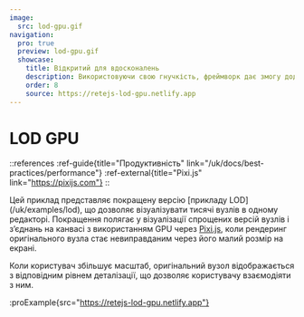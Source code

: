 ```yaml
---
image:
  src: lod-gpu.gif
navigation:
  pro: true
  preview: lod-gpu.gif
  showcase:
    title: Відкритий для вдосконалень
    description: Використовуючи свою гнучкість, фреймворк дає змогу додаткових оптимізацій для досягнення виняткової продуктивності
    order: 8
    source: https://retejs-lod-gpu.netlify.app
---
```


# LOD GPU

::references
:ref-guide{title="Продуктивність" link="/uk/docs/best-practices/performance"}
:ref-external{title="Pixi.js" link="https://pixijs.com"}
::

Цей приклад представляє покращену версію [прикладу LOD] (/uk/examples/lod), що дозволяє візуалізувати тисячі вузлів в одному редакторі. Покращення полягає у візуалізації спрощених версій вузлів і з’єднань на канвасі з використанням GPU через [Pixi.js](https://pixijs.com), коли рендеринг оригінального вузла стає невиправданим через його малий розмір на екрані.

Коли користувач збільшує масштаб, оригінальний вузол відображається з відповідним рівнем деталізації, що дозволяє користувачу взаємодіяти з ним.

:proExample{src="https://retejs-lod-gpu.netlify.app"}
